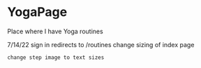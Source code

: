 # YogaPage
Place where I have Yoga routines

7/14/22
    sign in redirects to /routines
    change sizing of index page

    change step image to text sizes
        